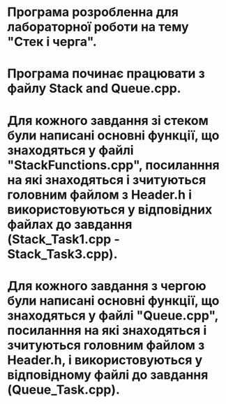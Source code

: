 # Програма розробленна для лабораторної роботи на тему "Стек і черга".
# Програма починає працювати з файлу Stack and Queue.cpp.
# Для кожного завдання зі стеком були написані основні функції, що знаходяться у файлі "StackFunctions.cpp", посиланння на які знаходяться і зчитуються головним файлом з Header.h і використовуються у відповідних файлах до завдання (Stack_Task1.cpp - Stack_Task3.cpp).
# Для кожного завдання з чергою були написані основні функції, що знаходяться у файлі "Queue.cpp", посиланння на які знаходяться і зчитуються головним файлом з Header.h, і використовуються у відповідному файлі до завдання (Queue_Task.cpp).
